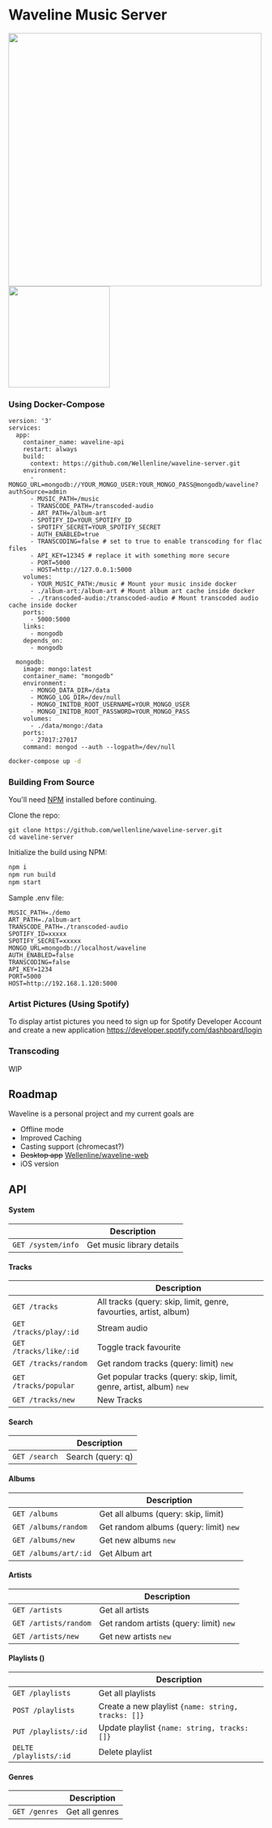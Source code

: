 # Waveline Music Server
<img width="500" src="https://preview.redd.it/3vujqpdulbi41.png?width=2756&format=png&auto=webp&s=2cd56216825a7e9d9145e6b1fb2eb7750bb079d3">

<a href="https://play.google.com/store/apps/details?id=com.waveline.app" target="_blank">
<img src="https://play.google.com/intl/en_us/badges/images/generic/en_badge_web_generic.png" width="200">
</a>

### Using Docker-Compose
```docker
version: '3'
services:
  app:
    container_name: waveline-api
    restart: always
    build:
      context: https://github.com/Wellenline/waveline-server.git
    environment:
      - MONGO_URL=mongodb://YOUR_MONGO_USER:YOUR_MONGO_PASS@mongodb/waveline?authSource=admin
      - MUSIC_PATH=/music
      - TRANSCODE_PATH=/transcoded-audio
      - ART_PATH=/album-art
      - SPOTIFY_ID=YOUR_SPOTIFY_ID
      - SPOTIFY_SECRET=YOUR_SPOTIFY_SECRET
      - AUTH_ENABLED=true
      - TRANSCODING=false # set to true to enable transcoding for flac files
      - API_KEY=12345 # replace it with something more secure
      - PORT=5000
      - HOST=http://127.0.0.1:5000
    volumes:
      - YOUR_MUSIC_PATH:/music # Mount your music inside docker
      - ./album-art:/album-art # Mount album art cache inside docker
      - ./transcoded-audio:/transcoded-audio # Mount transcoded audio cache inside docker
    ports:
      - 5000:5000
    links:
      - mongodb
    depends_on:
      - mongodb

  mongodb:
    image: mongo:latest
    container_name: "mongodb"
    environment:
      - MONGO_DATA_DIR=/data
      - MONGO_LOG_DIR=/dev/null
      - MONGO_INITDB_ROOT_USERNAME=YOUR_MONGO_USER
      - MONGO_INITDB_ROOT_PASSWORD=YOUR_MONGO_PASS
    volumes:
      - ./data/mongo:/data
    ports:
      - 27017:27017
    command: mongod --auth --logpath=/dev/null
```

```sh
docker-compose up -d
```


### Building From Source

You'll need [NPM](https://www.npmjs.com/get-npm) installed before continuing.

Clone the repo:
```Sh
git clone https://github.com/wellenline/waveline-server.git
cd waveline-server
```

Initialize the build using NPM:
```sh
npm i
npm run build
npm start
```

Sample .env file:
```env
MUSIC_PATH=./demo
ART_PATH=./album-art
TRANSCODE_PATH=./transcoded-audio
SPOTIFY_ID=xxxxx
SPOTIFY_SECRET=xxxxx
MONGO_URL=mongodb://localhost/waveline
AUTH_ENABLED=false
TRANSCODING=false
API_KEY=1234
PORT=5000
HOST=http://192.168.1.120:5000
```

### Artist Pictures (Using Spotify)
To display artist pictures you need to sign up for Spotify Developer Account and create a new application
https://developer.spotify.com/dashboard/login


### Transcoding
WIP

## Roadmap
Waveline is a personal project and my current goals are

* Offline mode
* Improved Caching
* Casting support (chromecast?)
* <strike>Desktop app</strike>  [Wellenline/waveline-web](https://github.com/Wellenline/waveline-web)
* iOS version


## API
#### System
|                |Description                    |
|----------------|-------------------------------|
|`GET /system/info`|Get music library details|


#### Tracks
|                |Description                    |
|----------------|-------------------------------|
|`GET /tracks`|All tracks (query: skip, limit, genre, favourties, artist, album)|
|`GET /tracks/play/:id`|Stream audio|
|`GET /tracks/like/:id`|Toggle track favourite |
|`GET /tracks/random`| Get random tracks (query: limit) `new` |
|`GET /tracks/popular`|Get popular tracks (query: skip, limit, genre, artist, album) `new`|
|`GET /tracks/new`|New Tracks|

#### Search
|                |Description                    |
|----------------|-------------------------------|
|`GET /search`| Search (query: q) |


#### Albums
|                |Description                    |
|----------------|-------------------------------|
|`GET /albums`| Get all albums (query: skip, limit) |
|`GET /albums/random`| Get random albums (query: limit) `new` |
|`GET /albums/new`| Get new albums `new` |
|`GET /albums/art/:id`|Get Album art |


#### Artists
|                |Description                    |
|----------------|-------------------------------|
|`GET /artists`| Get all artists |
|`GET /artists/random`| Get random artists (query: limit) `new` |
|`GET /artists/new`| Get new artists `new` |


#### Playlists ()
|                |Description                    |
|----------------|-------------------------------|
|`GET /playlists`| Get all playlists |
|`POST /playlists`| Create a new playlist `{name: string, tracks: []}` |
|`PUT /playlists/:id`| Update playlist `{name: string, tracks: []}` |
|`DELTE /playlists/:id`| Delete playlist |

#### Genres
|                |Description                    |
|----------------|-------------------------------|
|`GET /genres`| Get all genres |
